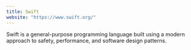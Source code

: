 ```yaml
---
title: Swift
website: "https://www.swift.org/"
---
```


Swift is a general-purpose programming language built using a modern approach to
safety, performance, and software design patterns.
